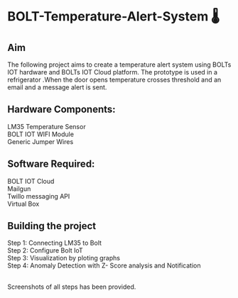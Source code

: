 # BOLT-Temperature-Alert-System 🌡️

<h2>Aim</h2>
The following project aims to create a temperature alert system using BOLTs IOT hardware and BOLTs IOT Cloud platform.
The prototype is used in a refrigerator .When the door opens temperature crosses threshold and an email and a message alert is sent.<br>

<h2>Hardware Components:</h2>
LM35 Temperature Sensor<br>
BOLT IOT WIFI Module<br>
Generic Jumper Wires<br>

<h2>Software Required:</h2>
BOLT IOT Cloud<br>
Mailgun<br>
Twillo messaging API<br>
Virtual Box <br>

<h2>Building the project</h2>
Step 1: Connecting LM35 to Bolt<br>
Step 2: Configure Bolt IoT<br>
Step 3: Visualization by ploting graphs<br>
Step 4: Anomaly Detection with Z- Score analysis and Notification<br>
<br>

Screenshots of all steps has been provided.


